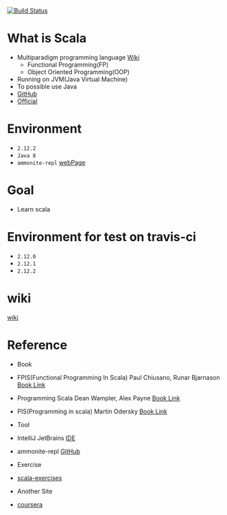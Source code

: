 [![Build Status](https://travis-ci.org/loustler/sKaLa.svg)](https://travis-ci.org/loustler/sKaLa-old)

# What is Scala
 - Multiparadigm programming language [Wiki](https://ko.wikipedia.org/wiki/다중_패러다임_프로그래밍_언어)
    - Functional Programming(FP)
    - Object Oriented Programming(OOP)
 - Running on JVM(Java Virtual Machine)
 - To possible use Java
 - [GitHub](https://github.com/scala/scala)
 - [Official](http://www.scala-lang.org)

# Environment
 - `2.12.2`
 - `Java 8`
 - `ammonite-repl` [webPage](http://www.lihaoyi.com/Ammonite/)

# Goal
 - Learn scala

# Environment for test on travis-ci
 - `2.12.0`
 - `2.12.1`
 - `2.12.2`

# wiki
 [wiki](docs)

# Reference
 - Book
  - FPIS(Functional Programming In Scala) Paul Chiusano, Runar Bjarnason [Book Link](http://www.kyobobook.co.kr/product/detailViewKor.laf?ejkGb=KOR&mallGb=KOR&barcode=9791185890180&orderClick=LAG&Kc=)
  - Programming Scala Dean Wampler, Alex Payne [Book Link](http://www.kyobobook.co.kr/product/detailViewKor.laf?ejkGb=KOR&mallGb=KOR&barcode=9788968482755&orderClick=LAG&Kc=)
  - PIS(Programming in scala) Martin Odersky [Book Link](http://www.kyobobook.co.kr/product/detailViewKor.laf?ejkGb=KOR&mallGb=KOR&barcode=9788960776357&orderClick=LAG&Kc=)

 - Tool
  - IntelliJ JetBrains [IDE](https://www.jetbrains.com/idea/)
  - ammonite-repl [GitHub](https://github.com/lihaoyi/Ammonite)

 - Exercise
  - [scala-exercises](https://www.scala-exercises.org)

 - Another Site
  - [coursera](https://www.coursera.org/learn/progfun1)
